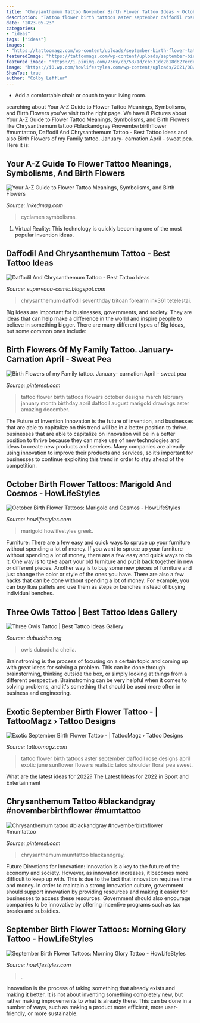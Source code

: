 ```yaml
---
title: "Chrysanthemum Tattoo November Birth Flower Tattoo Ideas ~ October Birth Flower Tattoos: Marigold And Cosmos"
description: "Tattoo flower birth tattoos aster september daffodil rose designs april exotic june sunflower flowers realistic tatoo shoulder floral pea sweet"
date: "2023-05-23"
categories:
- "ideas"
tags: ["ideas"]
images:
- "https://tattoomagz.com/wp-content/uploads/september-birth-flower-tattoos-lextard-nails-makeup-amp-more-tattoos-56375.jpg"
featuredImage: "https://tattoomagz.com/wp-content/uploads/september-birth-flower-tattoos-lextard-nails-makeup-amp-more-tattoos-56375.jpg"
featured_image: "https://i.pinimg.com/736x/cb/53/1d/cb531dc2b18d627ecde82330ca741f42.jpg"
image: "https://i0.wp.com/howlifestyles.com/wp-content/uploads/2021/08/October-Birth-Flower-Tattoos-2021080204.jpg?resize=768%2C768&amp;ssl=1"
ShowToc: true
author: "Colby Leffler"
---
```



- Add a comfortable chair or couch to your living room.

	

		
searching about Your A-Z Guide to Flower Tattoo Meanings, Symbolisms, and Birth Flowers you've visit to the right page. We have 8 Pictures about Your A-Z Guide to Flower Tattoo Meanings, Symbolisms, and Birth Flowers like Chrysanthemum tattoo #blackandgray #novemberbirthflower #mumtattoo, Daffodil And Chrysanthemum Tattoo - Best Tattoo Ideas and also Birth Flowers of my Family tattoo. January- carnation April - sweat pea. Here it is:
		
    
## Your A-Z Guide To Flower Tattoo Meanings, Symbolisms, And Birth Flowers

<img loading=lazy src="https://www.inkedmag.com/.image/c_limit%2Ccs_srgb%2Cfl_progressive%2Cq_auto:good%2Cw_700/MTYzNDgwNzg2NTE4MDI1Mzg3/crocustattoo.jpg" onerror="this.onerror=null;this.src='https://tse2.mm.bing.net/th?id=OIP.l3VJsTshzM-ZAINibd3BugHaHa&amp;pid=15.1';" alt="Your A-Z Guide to Flower Tattoo Meanings, Symbolisms, and Birth Flowers">

_Source: inkedmag.com_

>cyclamen symbolisms. 

	

1. Virtual Reality: This technology is quickly becoming one of the most popular invention ideas.

    
## Daffodil And Chrysanthemum Tattoo - Best Tattoo Ideas

<img loading=lazy src="https://i.pinimg.com/736x/a5/80/78/a58078e8be4f4bf1f7f586454d531498.jpg" onerror="this.onerror=null;this.src='https://tse1.mm.bing.net/th?id=OIP.d2vNi0s6KoAnukTL-99_FAHaJQ&amp;pid=15.1';" alt="Daffodil And Chrysanthemum Tattoo - Best Tattoo Ideas">

_Source: supervaca-comic.blogspot.com_

>chrysanthemum daffodil seventhday tritoan forearm ink361 tetelestai. 

	

Big Ideas are important for businesses, governments, and society. They are ideas that can help make a difference in the world and inspire people to believe in something bigger. There are many different types of Big Ideas, but some common ones include: 

    
## Birth Flowers Of My Family Tattoo. January- Carnation April - Sweat Pea

<img loading=lazy src="https://s-media-cache-ak0.pinimg.com/736x/55/a2/84/55a284061280cd66b80734a0e4f70412.jpg" onerror="this.onerror=null;this.src='https://tse3.mm.bing.net/th?id=OIP.tOGrcyNuJC-hR_qg822mpgHaIc&amp;pid=15.1';" alt="Birth Flowers of my Family tattoo. January- carnation April - sweat pea">

_Source: pinterest.com_

>tattoo flower birth tattoos flowers october designs march february january month birthday april daffodil august marigold drawings aster amazing december. 

	

The Future of Invention
Innovation is the future of invention, and businesses that are able to capitalize on this trend will be in a better position to thrive. businesses that are able to capitalize on innovation will be in a better position to thrive because they can make use of new technologies and ideas to create new products and services. Many companies are already using innovation to improve their products and services, so it’s important for businesses to continue exploiting this trend in order to stay ahead of the competition.

    
## October Birth Flower Tattoos: Marigold And Cosmos - HowLifeStyles

<img loading=lazy src="https://i0.wp.com/howlifestyles.com/wp-content/uploads/2021/08/October-Birth-Flower-Tattoos-2021080204.jpg?resize=768%2C768&amp;ssl=1" onerror="this.onerror=null;this.src='https://tse3.mm.bing.net/th?id=OIP.kqO63AfeiXAk_-NB74ZFuwHaHa&amp;pid=15.1';" alt="October Birth Flower Tattoos: Marigold and Cosmos - HowLifeStyles">

_Source: howlifestyles.com_

>marigold howlifestyles greek. 

	

Furniture: There are a few easy and quick ways to spruce up your furniture without spending a lot of money.
If you want to spruce up your furniture without spending a lot of money, there are a few easy and quick ways to do it. One way is to take apart your old furniture and put it back together in new or different pieces. Another way is to buy some new pieces of furniture and just change the color or style of the ones you have. There are also a few hacks that can be done without spending a lot of money. For example, you can buy Ikea pallets and use them as steps or benches instead of buying individual benches.

    
## Three Owls Tattoo | Best Tattoo Ideas Gallery

<img loading=lazy src="https://www.dubuddha.org/wp-content/uploads/2017/08/Three-Owls-Tattoo-by-Cheila-Patussi.jpg" onerror="this.onerror=null;this.src='https://tse3.mm.bing.net/th?id=OIP.ccw2gbGc1FDWEf5epSFcwgHaHa&amp;pid=15.1';" alt="Three Owls Tattoo | Best Tattoo Ideas Gallery">

_Source: dubuddha.org_

>owls dubuddha cheila. 

	

Brainstroming is the process of focusing on a certain topic and coming up with great ideas for solving a problem. This can be done through brainstorming, thinking outside the box, or simply looking at things from a different perspective. Brainstroming can be very helpful when it comes to solving problems, and it's something that should be used more often in business and engineering.

    
## Exotic September Birth Flower Tattoo - | TattooMagz › Tattoo Designs

<img loading=lazy src="https://tattoomagz.com/wp-content/uploads/september-birth-flower-tattoos-lextard-nails-makeup-amp-more-tattoos-56375.jpg" onerror="this.onerror=null;this.src='https://tse2.mm.bing.net/th?id=OIP.jvaXSlwXLHe-dl2PpZMnDgHaFF&amp;pid=15.1';" alt="Exotic September Birth Flower Tattoo - | TattooMagz › Tattoo Designs">

_Source: tattoomagz.com_

>tattoo flower birth tattoos aster september daffodil rose designs april exotic june sunflower flowers realistic tatoo shoulder floral pea sweet. 

	

What are the latest ideas for 2022?
The Latest Ideas for 2022 in Sport and Entertainment

    
## Chrysanthemum Tattoo #blackandgray #novemberbirthflower #mumtattoo

<img loading=lazy src="https://i.pinimg.com/736x/cb/53/1d/cb531dc2b18d627ecde82330ca741f42.jpg" onerror="this.onerror=null;this.src='https://tse3.mm.bing.net/th?id=OIP.uWmzAdUzzajizuI2GTfP-wHaHV&amp;pid=15.1';" alt="Chrysanthemum tattoo #blackandgray #novemberbirthflower #mumtattoo">

_Source: pinterest.com_

>chrysanthemum mumtattoo blackandgray. 

	

Future Directions for Innovation:
Innovation is a key to the future of the economy and society. However, as innovation increases, it becomes more difficult to keep up with. This is due to the fact that innovation requires time and money. In order to maintain a strong innovation culture, government should support innovation by providing resources and making it easier for businesses to access these resources. Government should also encourage companies to be innovative by offering incentive programs such as tax breaks and subsidies.

    
## September Birth Flower Tattoos: Morning Glory Tattoo - HowLifeStyles

<img loading=lazy src="https://secureservercdn.net/198.71.233.83/xv1.bec.myftpupload.com/wp-content/uploads/2021/07/September-Birth-Flower-Tattoos-2021073101-768x960.jpg" onerror="this.onerror=null;this.src='https://tse2.mm.bing.net/th?id=OIP.3BFDWxDK8XUreD6GhndhzwHaJQ&amp;pid=15.1';" alt="September Birth Flower Tattoos: Morning Glory Tattoo - HowLifeStyles">

_Source: howlifestyles.com_

>. 

	

Innovation is the process of taking something that already exists and making it better. It is not about inventing something completely new, but rather making improvements to what is already there. This can be done in a number of ways, such as making a product more efficient, more user-friendly, or more sustainable.

